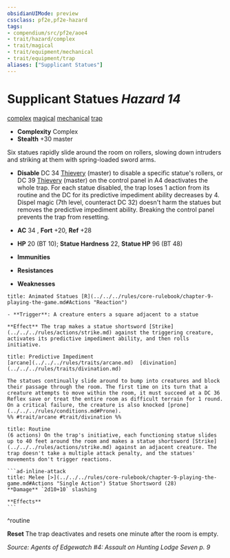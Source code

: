 ```yaml
---
obsidianUIMode: preview
cssclass: pf2e,pf2e-hazard
tags:
- compendium/src/pf2e/aoe4
- trait/hazard/complex
- trait/magical
- trait/equipment/mechanical
- trait/equipment/trap
aliases: ["Supplicant Statues"]
---
```

# Supplicant Statues *Hazard 14*  
[complex](complex.md)  [magical](magical.md)  [mechanical](mechanical.md)  [trap](trap.md)  

- **Complexity** Complex
- **Stealth** +30 master  

Six statues rapidly slide around the room on rollers, slowing down intruders and striking at them with spring-loaded sword arms.

- **Disable** DC 34 [Thievery](../../skills.md#Thievery) (master) to disable a specific statue's rollers, or DC 39 [Thievery](../../skills.md#Thievery) (master) on the control panel in A4 deactivates the whole trap. For each statue disabled, the trap loses 1 action from its routine and the DC for its predictive impediment ability decreases by 4. Dispel magic (7th level, counteract DC 32) doesn't harm the statues but removes the predictive impediment ability. Breaking the control panel prevents the trap from resetting.  

- **AC** 34 , **Fort** +20, **Ref** +28
- **HP** 20 (BT 10); **Statue Hardness** 22, **Statue HP** 96 (BT 48)
- **Immunities** 
- **Resistances** 
- **Weaknesses** 
     
```ad-embed-ability
title: Animated Statues [R](../../../rules/core-rulebook/chapter-9-playing-the-game.md#Actions "Reaction")

- **Trigger**: A creature enters a square adjacent to a statue

**Effect** The trap makes a statue shortsword [Strike](../../../rules/actions/strike.md) against the triggering creature, activates its predictive impediment ability, and then rolls initiative.
```
```ad-embed-ability
title: Predictive Impediment
[arcane](../../../rules/traits/arcane.md)  [divination](../../../rules/traits/divination.md)  

The statues continually slide around to bump into creatures and block their passage through the room. The first time on its turn that a creature attempts to move within the room, it must succeed at a DC 36 Reflex save or treat the entire room as difficult terrain for 1 round. On a critical failure, the creature is also knocked [prone](../../../rules/conditions.md#Prone).  
%% #trait/arcane #trait/divination %%
```

````ad-pf2-summary
title: Routine
(6 actions) On the trap's initiative, each functioning statue slides up to 40 feet around the room and makes a statue shortsword [Strike](../../../rules/actions/strike.md) against an adjacent creature. The trap doesn't take a multiple attack penalty, and the statues' movements don't trigger reactions.

```ad-inline-attack
title: Melee [>](../../../rules/core-rulebook/chapter-9-playing-the-game.md#Actions "Single Action") Statue Shortsword (28)
**Damage** `2d10+10` slashing 
 
**Effects**
```
````
^routine

**Reset** The trap deactivates and resets one minute after the room is empty.  

*Source: Agents of Edgewatch #4: Assault on Hunting Lodge Seven p. 9*
